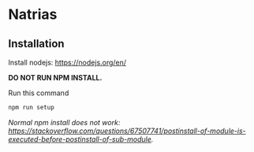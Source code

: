 # Natrias

## Installation

Install nodejs: https://nodejs.org/en/

**DO NOT RUN NPM INSTALL.**

Run this command

```bash
npm run setup
```

_Normal npm install does not work:
https://stackoverflow.com/questions/67507741/postinstall-of-module-is-executed-before-postinstall-of-sub-module._
